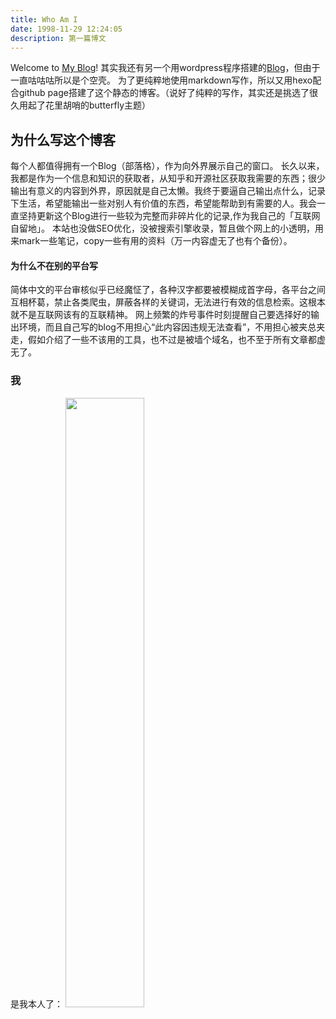 ```yaml
---
title: Who Am I
date: 1998-11-29 12:24:05
description: 第一篇博文
---
```

Welcome to [My Blog](https://hexo.lyh.best/)!
其实我还有另一个用wordpress程序搭建的[Blog](https://blog.lyh.best)，但由于一直咕咕咕所以是个空壳。
为了更纯粹地使用markdown写作，所以又用hexo配合github page搭建了这个静态的博客。（说好了纯粹的写作，其实还是挑选了很久用起了花里胡哨的butterfly主题）

## 为什么写这个博客
每个人都值得拥有一个Blog（部落格），作为向外界展示自己的窗口。
长久以来，我都是作为一个信息和知识的获取者，从知乎和开源社区获取我需要的东西；很少输出有意义的内容到外界，原因就是自己太懒。我终于要逼自己输出点什么，记录下生活，希望能输出一些对别人有价值的东西，希望能帮助到有需要的人。我会一直坚持更新这个Blog进行一些较为完整而非碎片化的记录,作为我自己的「互联网自留地」。
本站也没做SEO优化，没被搜索引擎收录，暂且做个网上的小透明，用来mark一些笔记，copy一些有用的资料（万一内容虚无了也有个备份）。

#### 为什么不在别的平台写
简体中文的平台审核似乎已经魔怔了，各种汉字都要被模糊成首字母，各平台之间互相杯葛，禁止各类爬虫，屏蔽各样的关键词，无法进行有效的信息检索。这根本就不是互联网该有的互联精神。
网上频繁的炸号事件时刻提醒自己要选择好的输出环境，而且自己写的blog不用担心“此内容因违规无法查看”，不用担心被夹总夹走，假如介绍了一些不该用的工具，也不过是被墙个域名，也不至于所有文章都虚无了。

### 我
是我本人了：
<img src="https://i.loli.net/2020/10/28/7wUlNjVtX8RJHEu.jpg" width="50%" height="50%">

